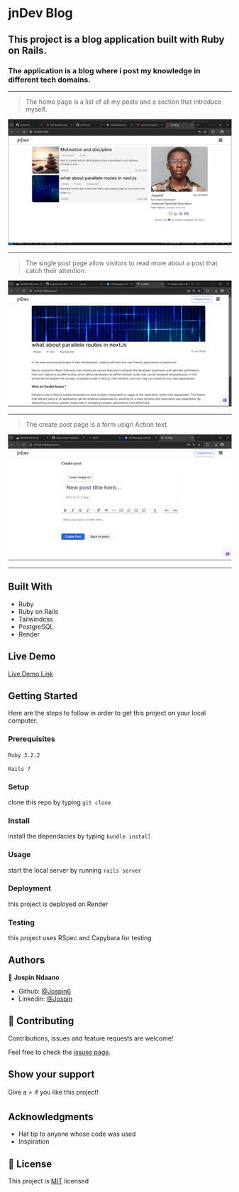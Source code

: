 # jnDev Blog
##  This project is a blog application built with Ruby on Rails.
### The application is a blog where i post my knowledge in different tech domains.
<hr />

> The home page is a list of all my posts and a section that introduce myself.

![screenshot](./homeJNDEV.png)

<hr />

> The single post page allow visitors to read more about a post that catch their attention.

![screenshot](./singleImg.png)

<hr />

> The create post page is a form usign Action text.

![screenshot](./create_post.png)

<hr />

## Built With

- Ruby
- Ruby on Rails
- Tailwindcss
- PostgreSQL
- Render

## Live Demo

[Live Demo Link](https://tech-blog-rwnb.onrender.com/)

## Getting Started

Here are the steps to follow in order to get this project on your local computer.

### Prerequisites

`Ruby 3.2.2`

`Rails 7`

### Setup

clone this repo by typing `git clone`

### Install

install the dependacies by typing `bundle install`

### Usage

start the local server by running `rails server`

### Deployment

this project is deployed on Render


### Testing

this project uses RSpec and Capybara for testing 

## Authors

👤 **Jospin Ndaano**

- Github: [@Jospin6](https://github.com/Jospin6)
- Linkedin: [@Jospin](https://www.linkedin.com/in/jospin-ndagano-8474b7267/)

## 🤝 Contributing

Contributions, issues and feature requests are welcome!

Feel free to check the [issues page](issues/).

## Show your support

Give a ⭐️ if you like this project!

## Acknowledgments

- Hat tip to anyone whose code was used
- Inspiration

## 📝 License

This project is [MIT](lic.url) licensed

